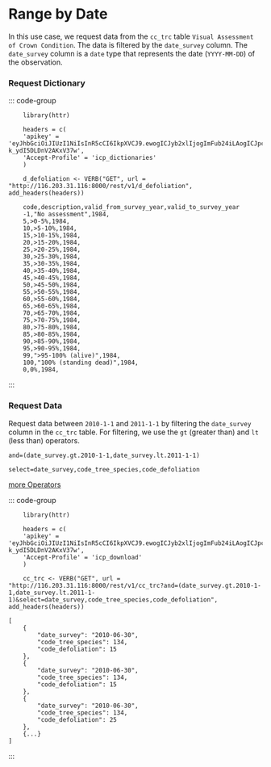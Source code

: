 <script setup>
  let apikey = 'eyJhbGciOiJIUzI1NiIsInR5cCI6IkpXVCJ9.ewogICJyb2xlIjogImFub24iLAogICJpc3MiOiAic3VwYWJhc2UiLAogICJpYXQiOiAxNzM4Nzk2NDAwLAogICJleHAiOiAxODk2NTYyODAwCn0.qnofsORUSwCd9Whx3XFbR56-k_ydI5DLDnV2AKxV37w';
  apikey = "[apikey]";
  let endpoint = "http://116.203.31.116:8000/rest/v1/";
</script>

# Range by Date

In this use case, we request data from the `cc_trc` table `Visual Assessment of Crown Condition`. The data is filtered by the `date_survey` column. The `date_survey` column is a `date` type that represents the date (`YYYY-MM-DD`) of the observation.

### Request Dictionary

::: code-group

```R-vue
    library(httr)

    headers = c(
    'apikey' = 'eyJhbGciOiJIUzI1NiIsInR5cCI6IkpXVCJ9.ewogICJyb2xlIjogImFub24iLAogICJpc3MiOiAic3VwYWJhc2UiLAogICJpYXQiOiAxNzM4Nzk2NDAwLAogICJleHAiOiAxODk2NTYyODAwCn0.qnofsORUSwCd9Whx3XFbR56-k_ydI5DLDnV2AKxV37w',
    'Accept-Profile' = 'icp_dictionaries'
    )

    d_defoliation <- VERB("GET", url = "http://116.203.31.116:8000/rest/v1/d_defoliation", add_headers(headers))
```

```CSV-vue [Response]
    code,description,valid_from_survey_year,valid_to_survey_year
    -1,"No assessment",1984,
    5,>0-5%,1984,
    10,>5-10%,1984,
    15,>10-15%,1984,
    20,>15-20%,1984,
    25,>20-25%,1984,
    30,>25-30%,1984,
    35,>30-35%,1984,
    40,>35-40%,1984,
    45,>40-45%,1984,
    50,>45-50%,1984,
    55,>50-55%,1984,
    60,>55-60%,1984,
    65,>60-65%,1984,
    70,>65-70%,1984,
    75,>70-75%,1984,
    80,>75-80%,1984,
    85,>80-85%,1984,
    90,>85-90%,1984,
    95,>90-95%,1984,
    99,">95-100% (alive)",1984,
    100,"100% (standing dead)",1984,
    0,0%,1984,
 ```

:::

### Request Data

Request data between `2010-1-1` and `2011-1-1` by filtering the `date_survey` column in the `cc_trc` table. For filtering, we use the `gt` (greater than) and `lt` (less than) operators.

`and=(date_survey.gt.2010-1-1,date_survey.lt.2011-1-1)`

`select=date_survey,code_tree_species,code_defoliation`

[more Operators](https://docs.postgrest.org/en/v12/references/api/tables_views.html)

::: code-group

```R-vue
    library(httr)

    headers = c(
    'apikey' = 'eyJhbGciOiJIUzI1NiIsInR5cCI6IkpXVCJ9.ewogICJyb2xlIjogImFub24iLAogICJpc3MiOiAic3VwYWJhc2UiLAogICJpYXQiOiAxNzM4Nzk2NDAwLAogICJleHAiOiAxODk2NTYyODAwCn0.qnofsORUSwCd9Whx3XFbR56-k_ydI5DLDnV2AKxV37w',
    'Accept-Profile' = 'icp_download'
    )

    cc_trc <- VERB("GET", url = "http://116.203.31.116:8000/rest/v1/cc_trc?and=(date_survey.gt.2010-1-1,date_survey.lt.2011-1-1)&select=date_survey,code_tree_species,code_defoliation", add_headers(headers))
```

```json-vue [Response]
[
    {
        "date_survey": "2010-06-30",
        "code_tree_species": 134,
        "code_defoliation": 15
    },
    {
        "date_survey": "2010-06-30",
        "code_tree_species": 134,
        "code_defoliation": 15
    },
    {
        "date_survey": "2010-06-30",
        "code_tree_species": 134,
        "code_defoliation": 25
    },
    {...}
]
````

:::